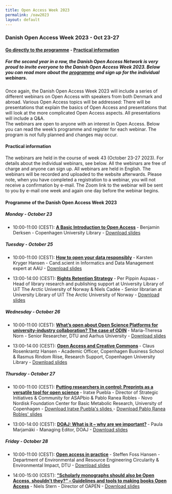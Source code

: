 ```yaml
---
title: Open Access Week 2023
permalink: /oaw2023
layout: default
---
```


### Danish Open Access Week 2023 - Oct 23-27

#### [Go directly to the programme](#programme-of-the-danish-open-access-week-2023) - [Practical information](#practical-information)

##### For the second year in a row, the Danish Open Access Network is very proud to invite everyone to the Danish Open Access Week 2023. Below you can read more about the [programme](#programme-of-the-danish-open-access-week-2023) and sign up for the individual webinars.

Once again, the Danish Open Access Week 2023 will include a series of different webinars on Open Access with speakers from both Denmark and abroad. Various Open Access topics will be addressed: There will be presentations that explain the basics of Open Access and presentations that will look at the more complicated Open Access aspects. All presentations will include a Q&A.</br>
The webinars are open to anyone with an interest in Open Access. Below you can read the week’s programme and register for each webinar.
The program is not fully planned and changes may occur.

#### Practical information
The webinars are held in the course of week 43 (October 23-27 2023). For details about the individual webinars, see below. All the webinars are free of charge and anyone can sign up. All webinars are held in English. The webinars will be recorded and uploaded to the website afterwards.
Please note, when you have completed a registration to a webinar, you will not receive a confirmation by e-mail. The Zoom link to the webinar will be sent to you by e-mail one week and again one day before the webinar begins.
 
#### Programme of the Danish Open Access Week 2023

##### Monday - October 23
- 10:00-11:00 (CEST): <b>[A Basic Introduction to Open Access](https://openaccess.dk/oaw2022/monday01) </b> - Benjamin Derksen - Copenhagen University Library - <a href="https://kub.kb.dk/ld.php?content_id=34449224" target="_blank"> Download slides </a>

##### Tuesday - October 25
- 10:00-11:00 (CEST): <b>[How to open your data responsibly](https://openaccess.dk/oaw2022/thuesday01) </b> - Karsten Kryger Hansen - Cand.scient in Informatics and Data Management expert at AAU - <a href="https://sid.erda.dk/share_redirect/AZA2CYe385" target="_blank"> Download slides </a>

- 13:00-14:00 (CEST): <b>[Rights Retention Strategy](https://openaccess.dk/oaw2022/thuesday02) </b> - Per Pippin Aspaas - Head of library research and publishing support at University Library of UiT The Arctic University of Norway & Niels Cadée - Senior librarian at University Library of UiT The Arctic University of Norway - <a href="https://sid.erda.dk/share_redirect/ChLmxHaOMY" target="_blank"> Download slides </a>

##### Wednesday - October 26
- 10:00-11:00 (CEST): <b>[What’s open about Open Science Platforms for university-industry collaboration? The case of ODIN](https://openaccess.dk/oaw2022/wednesday01) </b> - Maria-Theresa Norn - Senior Researcher, DTU and Aarhus University - <a href="https://sid.erda.dk/share_redirect/HfzGMjkbmk" target="_blank"> Download slides </a>

- 13:00-14:00 (CEST): <b>[Open Access and Creative Commons](https://openaccess.dk/oaw2022/wednesday02) </b> - Claus Rosenkrantz Hansen - Academic Officer, Copenhagen Business School & Rasmus Rindom Riise, Research Support, Copenhagen University Library - <a href="https://sid.erda.dk/share_redirect/d7tobc6ImR" target="_blank"> Download slides </a>

##### Thursday - October 27
- 10:00-11:00 (CEST): <b>[Putting researchers in control: Preprints as a versatile tool for open science](https://openaccess.dk/oaw2022/thursday01) </b> - Iratxe Puebla - Director of Strategic Initiatives & Community for ASAPbio & Pablo Ranea Robles - Novo Nordisk Foundation Center for Basic Metabolic Research, University of Copenhagen - <a href="https://docs.google.com/presentation/d/14D29dlgAgO-p0oF-GVAGyY69n-Eel8ucaHgsV59VvWE/edit#slide=id.p" target="_blank"> Download Iratxe Puebla's slides </a> - <a href="https://docs.google.com/presentation/d/1Pyzr1qaXpoxD1fshkbdxlMyjfE3V2olm8A_-_654ZWY/edit#slide=id.g172459baf9e_0_0" target="_blank"> Download Pablo Ranea Robles' slides </a>

- 13:00-14:00 (CEST): <b>[DOAJ: What is it – why are we important?](https://openaccess.dk/oaw2022/thursday02) </b> - Paula Marjamäki - Managing Editor, DOAJ - <a href="https://sid.erda.dk/share_redirect/EOpjAn8y8Y" target="_blank"> Download slides </a>

##### Friday - October 28
- 10:00-11:00 (CEST): <b>[Open access in practice](https://openaccess.dk/oaw2022/friday01) </b> - Steffen Foss Hansen - Department of Environmental and Resource Engineering Circularity & Environmental Impact, DTU - <a href="https://sid.erda.dk/share_redirect/buiaEf5Flv" target="_blank"> Download slides </a>

- 14:00-15:00 (CEST): <b>[”Scholarly monographs should also be Open Access, shouldn’t they?” – Guidelines and tools to making books Open Access](https://openaccess.dk/oaw2022/friday02) </b> - Niels Stern - Director of OAPEN - <a href="https://sid.erda.dk/share_redirect/d3g8aOanbN" target="_blank"> Download slides </a>

